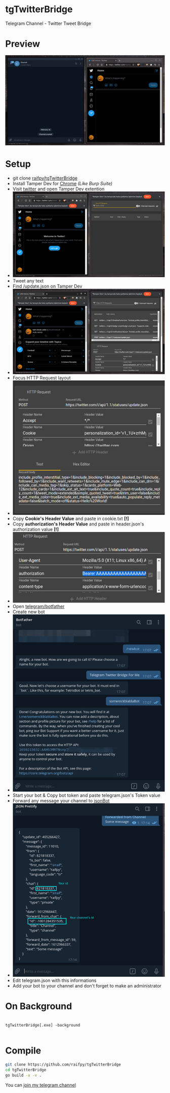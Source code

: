 # tgTwitterBridge
Telegram Channel - Twitter Tweet Bridge 

# Preview
![gif](https://github.com/raifpy/tgTwitterBridge/blob/main/resources/tg.gif)


# Setup
* git clone [raifpy/tgTwitterBridge](https://github.com/raifpy/tgTwitterBridge)
* Install Tamper Dev for [Chrome](https://chrome.google.com/webstore/detail/tamper-dev/mdemppnhjflbejfbnlddahjbpdbeejnn) *(Like Burp Suite)*
* Visit [twitter](https://twitter.com/home) and open Tamper Dev extention
* ![setupImage1](https://github.com/raifpy/tgTwitterBridge/blob/main/resources/setup_1.png)
* Tweet any text
* Find /update.json on Tamper Dev
* ![setupImage2](https://github.com/raifpy/tgTwitterBridge/blob/main/resources/setup_2.png)
* Focus HTTP Request layout
* ![setupImage3](https://github.com/raifpy/tgTwitterBridge/blob/main/resources/setup_3.png)
* Copy **Cookie's Header Value** and paste in cookie.txt **[!]**
* Copy **authorization's Header Value** and paste in header.json's authorization value **[!]**
* ![setupImage4](https://github.com/raifpy/tgTwitterBridge/blob/main/resources/setup_4.png)
* Open [telegram/botfather](https://t.me/botfather)
* Create new bot 
* ![setupImage5](https://github.com/raifpy/tgTwitterBridge/blob/main/resources/setup_5.png)
* Start your bot & Copy bot token and paste telegram.json's Token value
* Forward any message your channel to [jsonBot](https://t.me/JsonBot)
* ![setupImage6](https://github.com/raifpy/tgTwitterBridge/blob/main/resources/setup_6.png)
* Edit telegram.json with this informations
* Add your bot to your channel and don't forget to make an administrator

# On Background
```terminal
      
tgTwitterBridge[.exe] -background
      
```

# Compile 
```bash
git clone https://github.com/raifpy/tgTwitterBridge
cd tgTwitterBridge
go build -x -v .
```

You can [join my telegram channel](https://t.me/raifBlog)
